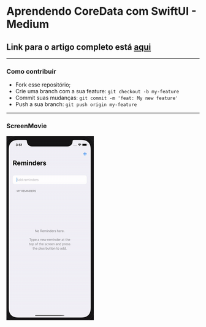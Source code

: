 # Aprendendo CoreData com SwiftUI - Medium

## Link para o artigo completo está [aqui](https://alleypereira.medium.com/aprendendo-coredata-com-swiftui-90c9d2159714)

----
### Como contribuir

- Fork esse repositório;
- Crie uma branch com a sua feature: `git checkout -b my-feature`
- Commit suas mudanças: `git commit -m 'feat: My new feature'`
- Push a sua branch: `git push origin my-feature`
-----

### ScreenMovie


![Complete Todo-List](Images/TodoList.gif)

